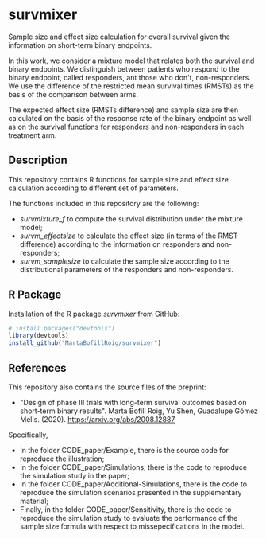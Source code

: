 # survmixer

Sample size and effect size calculation for overall survival given the information on short-term binary endpoints.

In this work, we consider a mixture model that relates both the survival
and binary endpoints.
We distinguish between patients who respond to the binary endpoint, called responders, ant those who don't, non-responders. 
We use the difference of the restricted mean survival times (RMSTs) as the basis of the comparison between arms. 

The expected effect size (RMSTs difference) and sample size are then calculated on the basis of the response rate of the binary endpoint as well as on the survival functions for responders and non-responders in each treatment arm.


## Description

This repository contains R functions for sample size and effect size calculation according to different set of parameters.

The functions included in this repository are the following:

  - *survmixture_f* to compute the survival distribution under the mixture model;
  - *survm_effectsize* to calculate the effect size (in terms of the RMST difference) according to the information on responders and non-responders;
  - *survm_samplesize* to calculate the sample size according to the distributional parameters of the responders and non-responders. 


## R Package

Installation of the R package *survmixer* from GitHub:

``` r
# install.packages("devtools")
library(devtools)
install_github("MartaBofillRoig/survmixer")
```

## References

This repository also contains the source files of the preprint:

- "Design of phase III trials with long-term survival outcomes based on short-term binary results". Marta Bofill Roig, Yu Shen, Guadalupe Gómez Melis. (2020). 
https://arxiv.org/abs/2008.12887


Specifically, 

- In the folder CODE_paper/Example, there is the source code for reproduce the illustration; 
- In the folder CODE_paper/Simulations, there is the code to reproduce the simulation study in the paper; 
- In the folder CODE_paper/Additional-Simulations, there is the code to reproduce the simulation scenarios presented in the supplementary material;
- Finally, in the folder CODE_paper/Sensitivity, there is the code to reproduce the simulation study to evaluate the performance of the sample size formula with respect to missepecifications in the model.
